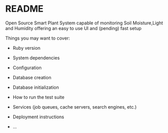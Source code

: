 # README

Open Source Smart Plant System capable of monitoring Soil Moisture,Light and Humidity offering an easy to use UI and (pending) fast setup


Things you may want to cover:

* Ruby version

* System dependencies

* Configuration

* Database creation

* Database initialization

* How to run the test suite

* Services (job queues, cache servers, search engines, etc.)

* Deployment instructions

* ...
